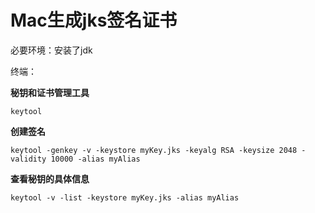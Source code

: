 # Mac生成jks签名证书

必要环境：安装了jdk



终端：

**秘钥和证书管理工具**

```
keytool
```



**创建签名**

```
keytool -genkey -v -keystore myKey.jks -keyalg RSA -keysize 2048 -validity 10000 -alias myAlias
```



**查看秘钥的具体信息**

```
keytool -v -list -keystore myKey.jks -alias myAlias
```



